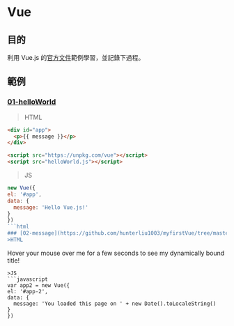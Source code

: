 # Vue
## 目的
利用 Vue.js 的[官方文件](https://vuejs.org/v2/guide/)範例學習，並記錄下過程。

## 範例
### [01-helloWorld](https://github.com/hunterliu1003/myfirstVue/tree/master/example/01-helloWorld)
>HTML
```html
<div id="app">
  <p>{{ message }}</p>
</div>

<script src="https://unpkg.com/vue"></script>
<script src="helloWorld.js"></script>
```
>JS
```javascript
new Vue({
el: '#app',
data: {
  message: 'Hello Vue.js!'
}
})
```html
### [02-message](https://github.com/hunterliu1003/myfirstVue/tree/master/example/02-message)
>HTML
```
<div id="app-2">
  <span v-bind:title="message">
    Hover your mouse over me for a few seconds
    to see my dynamically bound title!
  </span>
</div>

<script type="text/javascript" src="https://unpkg.com/vue"></script>
<script type="text/javascript" src="message.js"></script>
```
>JS
```javascript
var app2 = new Vue({
el: '#app-2',
data: {
  message: 'You loaded this page on ' + new Date().toLocaleString()
}
})
```